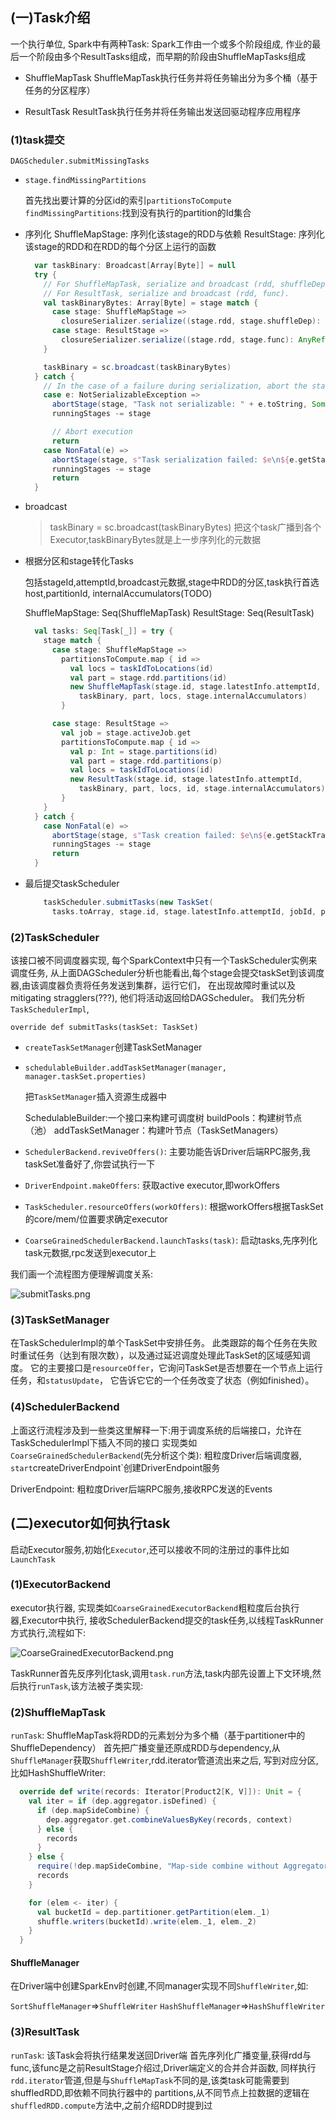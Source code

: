 ## (一)Task介绍

一个执行单位, Spark中有两种Task:
Spark工作由一个或多个阶段组成, 作业的最后一个阶段由多个ResultTasks组成，而早期的阶段由ShuffleMapTasks组成

- ShuffleMapTask
  ShuffleMapTask执行任务并将任务输出分为多个桶（基于任务的分区程序）

- ResultTask
  ResultTask执行任务并将任务输出发送回驱动程序应用程序



### (1)task提交

`DAGScheduler.submitMissingTasks`

- `stage.findMissingPartitions`

  首先找出要计算的分区id的索引`partitionsToCompute`
  `findMissingPartitions`:找到没有执行的partition的Id集合

- 序列化
  ShuffleMapStage: 序列化该stage的RDD与依赖
  ResultStage: 序列化该stage的RDD和在RDD的每个分区上运行的函数
  
  ```scala
    var taskBinary: Broadcast[Array[Byte]] = null
    try {
      // For ShuffleMapTask, serialize and broadcast (rdd, shuffleDep).
      // For ResultTask, serialize and broadcast (rdd, func).
      val taskBinaryBytes: Array[Byte] = stage match {
        case stage: ShuffleMapStage =>
          closureSerializer.serialize((stage.rdd, stage.shuffleDep): AnyRef).array()
        case stage: ResultStage =>
          closureSerializer.serialize((stage.rdd, stage.func): AnyRef).array()
      }

      taskBinary = sc.broadcast(taskBinaryBytes)
    } catch {
      // In the case of a failure during serialization, abort the stage.
      case e: NotSerializableException =>
        abortStage(stage, "Task not serializable: " + e.toString, Some(e))
        runningStages -= stage

        // Abort execution
        return
      case NonFatal(e) =>
        abortStage(stage, s"Task serialization failed: $e\n${e.getStackTraceString}", Some(e))
        runningStages -= stage
        return
    }
  ```

- broadcast
  >taskBinary = sc.broadcast(taskBinaryBytes)
  把这个task广播到各个Executor,taskBinaryBytes就是上一步序列化的元数据
  
- 根据分区和stage转化Tasks
  
  包括stageId,attemptId,broadcast元数据,stage中RDD的分区,task执行首选host,partitionId,
  internalAccumulators(TODO)
  
  ShuffleMapStage: Seq(ShuffleMapTask)
  ResultStage: Seq(ResultTask)
  
  ```scala
    val tasks: Seq[Task[_]] = try {
      stage match {
        case stage: ShuffleMapStage =>
          partitionsToCompute.map { id =>
            val locs = taskIdToLocations(id)
            val part = stage.rdd.partitions(id)
            new ShuffleMapTask(stage.id, stage.latestInfo.attemptId,
              taskBinary, part, locs, stage.internalAccumulators)
          }

        case stage: ResultStage =>
          val job = stage.activeJob.get
          partitionsToCompute.map { id =>
            val p: Int = stage.partitions(id)
            val part = stage.rdd.partitions(p)
            val locs = taskIdToLocations(id)
            new ResultTask(stage.id, stage.latestInfo.attemptId,
              taskBinary, part, locs, id, stage.internalAccumulators)
          }
      }
    } catch {
      case NonFatal(e) =>
        abortStage(stage, s"Task creation failed: $e\n${e.getStackTraceString}", Some(e))
        runningStages -= stage
        return
    }
  ```

- 最后提交taskScheduler
  ```scala
      taskScheduler.submitTasks(new TaskSet(
        tasks.toArray, stage.id, stage.latestInfo.attemptId, jobId, properties))
  ```


### (2)TaskScheduler

该接口被不同调度器实现, 每个SparkContext中只有一个TaskScheduler实例来调度任务,
从上面DAGScheduler分析也能看出,每个stage会提交taskSet到该调度器,由该调度器负责将任务发送到集群，运行它们，
在出现故障时重试以及mitigating stragglers(???), 他们将活动返回给DAGScheduler。
我们先分析`TaskSchedulerImpl`,

`override def submitTasks(taskSet: TaskSet)`

- `createTaskSetManager`创建TaskSetManager
  
- `schedulableBuilder.addTaskSetManager(manager, manager.taskSet.properties)`
  
  把`TaskSetManager`插入资源生成器中
  
  SchedulableBuilder:一个接口来构建可调度树
     buildPools：构建树节点（池）
     addTaskSetManager：构建叶节点（TaskSetManagers）

- `SchedulerBackend.reviveOffers()`: 主要功能告诉Driver后端RPC服务,我taskSet准备好了,你尝试执行一下

- `DriverEndpoint.makeOffers`: 获取active executor,即workOffers

- `TaskScheduler.resourceOffers(workOffers)`: 根据workOffers根据TaskSet的core/mem/位置要求确定executor

- `CoarseGrainedSchedulerBackend.launchTasks(task)`: 启动tasks,先序列化task元数据,rpc发送到executor上

我们画一个流程图方便理解调度关系:

![submitTasks.png](img/submitTasks.png)


### (3)TaskSetManager
  在TaskSchedulerImpl的单个TaskSet中安排任务。 
  此类跟踪的每个任务在失败时重试任务（达到有限次数），以及通过延迟调度处理此TaskSet的区域感知调度。
  它的主要接口是`resourceOffer`，它询问TaskSet是否想要在一个节点上运行任务，和`statusUpdate`，
  它告诉它它的一个任务改变了状态（例如finished）。

### (4)SchedulerBackend
  上面这行流程涉及到一些类这里解释一下:用于调度系统的后端接口，允许在TaskSchedulerImpl下插入不同的接口
  实现类如`CoarseGrainedSchedulerBackend`(先分析这个类): 粗粒度Driver后端调度器,
  `start`createDriverEndpoint`创建DriverEndpoint服务
  
  DriverEndpoint: 粗粒度Driver后端RPC服务,接收RPC发送的Events
  
## (二)executor如何执行task
  启动Executor服务,初始化`Executor`,还可以接收不同的注册过的事件比如`LaunchTask`

### (1)ExecutorBackend 
  executor执行器, 实现类如`CoarseGrainedExecutorBackend`粗粒度后台执行器,Executor中执行,
  接收SchedulerBackend提交的task任务,以线程TaskRunner方式执行,流程如下:
  
  ![CoarseGrainedExecutorBackend.png](img/CoarseGrainedExecutorBackend.png)
  
  TaskRunner首先反序列化task,调用`task.run`方法,task内部先设置上下文环境,然后执行`runTask`,该方法被子类实现:

### (2)ShuffleMapTask
  `runTask`:
  ShuffleMapTask将RDD的元素划分为多个桶（基于partitioner中的ShuffleDependency）
  首先把广播变量还原成RDD与dependency,从`ShuffleManager`获取`ShuffleWriter`,rdd.iterator管道流出来之后,
  写到对应分区,比如HashShuffleWriter:
  
  ```scala
    override def write(records: Iterator[Product2[K, V]]): Unit = {
      val iter = if (dep.aggregator.isDefined) {
        if (dep.mapSideCombine) {
          dep.aggregator.get.combineValuesByKey(records, context)
        } else {
          records
        }
      } else {
        require(!dep.mapSideCombine, "Map-side combine without Aggregator specified!")
        records
      }
  
      for (elem <- iter) {
        val bucketId = dep.partitioner.getPartition(elem._1)
        shuffle.writers(bucketId).write(elem._1, elem._2)
      }
    }
  ```
  
#### ShuffleManager
  在Driver端中创建SparkEnv时创建,不同manager实现不同`ShuffleWriter`,如:
  
  `SortShuffleManager`=>`ShuffleWriter`
  `HashShuffleManager`=>`HashShuffleWriter`
  
  
### (3)ResultTask
  `runTask`:
  该Task会将执行结果发送回Driver端
  首先序列化广播变量,获得rdd与func,该func是之前ResultStage介绍过,Driver端定义的合并合并函数,
  同样执行`rdd.iterator`管道,但是与`ShuffleMapTask`不同的是,该类task可能需要到shuffledRDD,即依赖不同执行器中的
  partitions,从不同节点上拉数据的逻辑在`shuffledRDD.compute`方法中,之前介绍RDD时提到过


